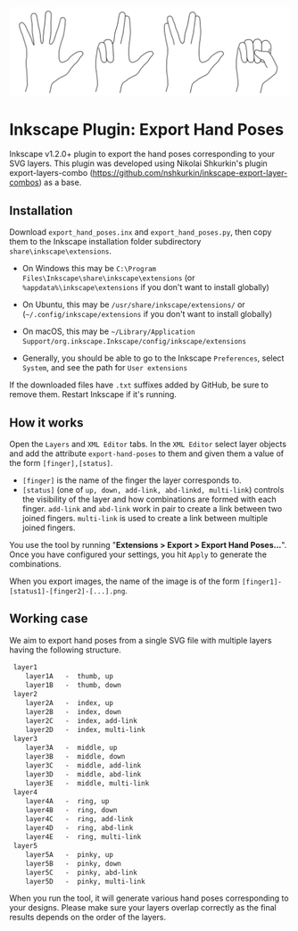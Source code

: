 <img width="600" alt="Teaser" src="./teaser.png">

# Inkscape Plugin: Export Hand Poses
Inkscape v1.2.0+ plugin to export the hand poses corresponding to your SVG layers.
This plugin was developed using Nikolai Shkurkin's plugin export-layers-combo (https://github.com/nshkurkin/inkscape-export-layer-combos) as a base. 

## Installation

Download `export_hand_poses.inx` and `export_hand_poses.py`, then copy them to the Inkscape installation folder subdirectory `share\inkscape\extensions`.

- On Windows this may be `C:\Program Files\Inkscape\share\inkscape\extensions` (or `%appdata%\inkscape\extensions` if you don't want to install globally)
- On Ubuntu, this may be `/usr/share/inkscape/extensions/` or (`~/.config/inkscape/extensions` if you don't want to install globally)
- On macOS, this may be `~/Library/Application Support/org.inkscape.Inkscape/config/inkscape/extensions`

- Generally, you should be able to go to the Inkscape `Preferences`, select `System`, and see the path for `User extensions`

If the downloaded files have `.txt` suffixes added by GitHub, be sure to remove them. Restart Inkscape if it's running.

## How it works

Open the `Layers` and `XML Editor` tabs. In the `XML Editor` select layer objects and add the attribute `export-hand-poses` to them and given them a value of the form `[finger],[status]`. 

* `[finger]` is the name of the finger the layer corresponds to. 
* `[status]` (one of `up, down, add-link, abd-linkd, multi-link`) controls the visibility of the layer and how combinations are formed with each finger. `add-link` and `abd-link` work in pair to create a link between two joined fingers. `multi-link` is used to create a link between multiple joined fingers.

You use the tool by running "**Extensions > Export > Export Hand Poses...**". Once you have configured your settings, you hit `Apply` to generate the combinations.

When you export images, the name of the image is of the form `[finger1]-[status1]-[finger2]-[...].png`.

## Working case
We aim to export hand poses from a single SVG file with multiple layers having the following structure.

```
 layer1
    layer1A   -  thumb, up
    layer1B   -  thumb, down
 layer2
    layer2A   -  index, up
    layer2B   -  index, down
    layer2C   -  index, add-link
    layer2D   -  index, multi-link
 layer3
    layer3A   -  middle, up
    layer3B   -  middle, down
    layer3C   -  middle, add-link
    layer3D   -  middle, abd-link
    layer3E   -  middle, multi-link
 layer4
    layer4A   -  ring, up
    layer4B   -  ring, down
    layer4C   -  ring, add-link
    layer4D   -  ring, abd-link
    layer4E   -  ring, multi-link
 layer5
    layer5A   -  pinky, up
    layer5B   -  pinky, down
    layer5C   -  pinky, abd-link
    layer5D   -  pinky, multi-link
```

When you run the tool, it will generate various hand poses corresponding to your designs. Please make sure your layers overlap correctly as the final results depends on the order of the layers.